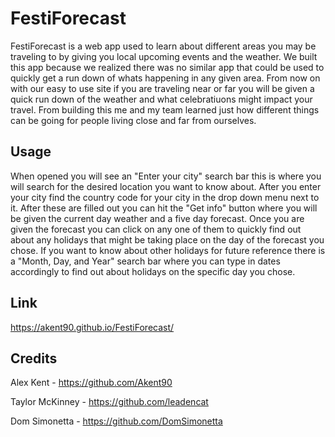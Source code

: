 # FestiForecast

FestiForecast is a web app used to learn about different areas you may be traveling to by giving you local upcoming events and the weather. We built this app because we realized there was no similar app that could be used to quickly get a run down of whats happening in any given area. From now on with our easy to use site if you are traveling near or far you will be given a quick run down of the weather and what celebratiuons might impact your travel. From building this me and my team learned just how different things can be going for people living close and far from ourselves. 

## Usage

When opened you will see an "Enter your city" search bar this is where you will search for the desired location you want to know about. After you enter your city find the country code for your city in the drop down menu next to it. After these are filled out you can hit the "Get info" button where you will be given the current day weather and a five day forecast.
Once you are given the forecast you can click on any one of them to quickly find out about any holidays that might be taking place on the day of the forecast you chose. 
If you want to know about other holidays for future reference there is a "Month, Day, and Year" search bar where you can type in dates accordingly to find out about holidays on the specific day you chose.

## Link 
https://akent90.github.io/FestiForecast/

## Credits 

Alex Kent - https://github.com/Akent90

Taylor McKinney - https://github.com/leadencat

Dom Simonetta - https://github.com/DomSimonetta